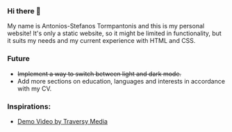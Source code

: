 ### Hi there 👋
My name is Antonios-Stefanos Tormpantonis and this is my personal website! It's only a static website, so it might be limited in functionality, but it suits my needs and my current experience with HTML and CSS.


### Future
- ~~Implement a way to switch between light and dark mode.~~
- Add more sections on education, languages and interests in accordance with my CV.

### Inspirations:
- [Demo Video by Traversy Media](https://www.youtube.com/watch?v=clwpf3VwCZQ&t=0s)
